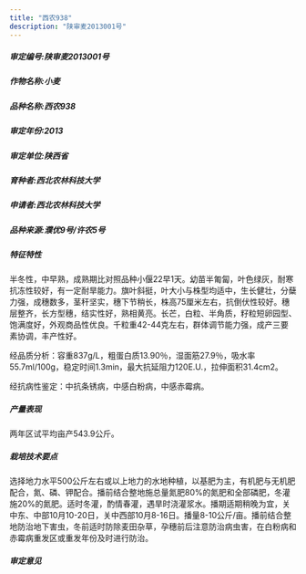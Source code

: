```yaml
---
title: "西农938"
description: "陕审麦2013001号"
---
```

##### 审定编号:陕审麦2013001号

##### 作物名称:小麦

##### 品种名称:西农938

##### 审定年份:2013

##### 审定单位:陕西省

##### 育种者:西北农林科技大学

##### 申请者:西北农林科技大学

##### 品种来源:濮优9号/许农5号

##### 特征特性
半冬性，中早熟，成熟期比对照品种小偃22早1天。幼苗半匍匐，叶色绿灰，耐寒抗冻性较好，有一定耐旱能力。旗叶斜挺，叶大小与株型均适中，生长健壮，分蘖力强，成穗数多，茎秆坚实，穗下节稍长，株高75厘米左右，抗倒伏性较好。穗层整齐，长方型穗，结实性好，熟相黄亮。长芒，白粒、半角质，籽粒短卵园型、饱满度好，外观商品性优良。千粒重42-44克左右，群体调节能力强，成产三要素协调，丰产性好。
经品质分析：容重837g/L，粗蛋白质13.90％，湿面筋27.9％，吸水率55.7ml/100g，稳定时间1.3min，最大抗延阻力120E.U.，拉伸面积31.4cm2。 
经抗病性鉴定：中抗条锈病，中感白粉病，中感赤霉病。

##### 产量表现
两年区试平均亩产543.9公斤。

##### 栽培技术要点
选择地力水平500公斤左右或以上地力的水地种植，以基肥为主，有机肥与无机肥配合，氮、磷、钾配合。播前结合整地施总量氮肥80%的氮肥和全部磷肥，冬灌施20%的氮肥。适时冬灌，酌情春灌，遇旱时浇灌浆水。播期适期稍晚为宜，关中东、中部10月10-20日，关中西部10月8-16日。播量8-10公斤/亩。播前结合整地防治地下害虫，冬前适时防除麦田杂草，孕穗前后注意防治病虫害，在白粉病和赤霉病重发区或重发年份及时进行防治。

##### 审定意见

